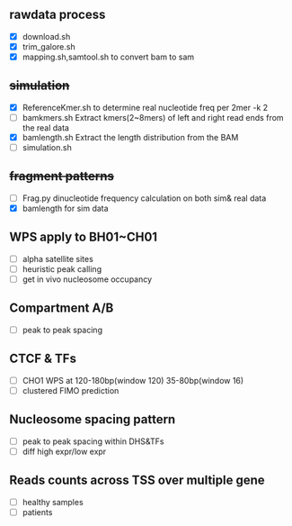 ## rawdata process
- [x] download.sh
- [x] trim_galore.sh
- [x] mapping.sh,samtool.sh to convert bam to sam
## <s>simulation </s>
- [x] ReferenceKmer.sh to determine real nucleotide freq per 2mer -k 2 
- [ ] bamkmers.sh Extract kmers(2~8mers) of left and right read ends from the real data
- [x] bamlength.sh Extract the length distribution from the BAM
- [ ] simulation.sh
## <s>fragment patterns </s>
- [ ] Frag.py dinucleotide frequency calculation on both sim& real data
- [x] bamlength for sim data 
## WPS apply to BH01~CH01
- [ ] alpha satellite sites
- [ ] heuristic peak calling
- [ ] get in vivo nucleosome occupancy
## Compartment A/B
- [ ] peak to peak spacing
## CTCF & TFs
- [ ] CHO1 WPS at 120-180bp(window 120) 35-80bp(window 16)
- [ ] clustered FIMO prediction
## Nucleosome spacing pattern
- [ ] peak to peak spacing within DHS&TFs
- [ ] diff high expr/low expr
## Reads counts across TSS over multiple gene
- [ ] healthy samples
- [ ] patients
